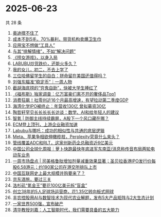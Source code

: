 # 2025-06-23

共 28 条

<!-- BEGIN 36KR -->
<!-- 最后更新时间 2025-06-23 07:11:56 +0800 -->
1. [奥迪撑不住了](https://36kr.com/p/3347021984996226)
1. [成本不到5毛，70%暴利，带货机构卖爆卫生巾](https://36kr.com/p/3345917871741828)
1. [应用宝不想做“工具人”](https://36kr.com/p/3346221619600009)
1. [与其“排解情绪”，不如“解决问题”](https://36kr.com/p/3309519897402884)
1. [《捞女游戏》，以身入局](https://36kr.com/p/3347100012960385)
1. [LABUBU炒货跌价，还能火多久？](https://36kr.com/p/3346913727404672)
1. [我的女儿，初二，不去上学了](https://36kr.com/p/3344538385040257)
1. [三位哈佛留学生的自白：拼命留在美国还值得吗？](https://36kr.com/p/3346896229407365)
1. [刘强东瞄准“稳定币”｜一周人物](https://36kr.com/p/3347163951815560)
1. [截胡海底捞的“穷鬼自助”，快被大学生捧红了](https://36kr.com/p/3345986697812616)
1. [《福布斯》独家调查：亿万富豪们离不开的奢侈品Top1](https://36kr.com/p/3346181048932992)
1. [消费狂飙！社零创近16个月最高增速，有望拉动第二季度GDP](https://36kr.com/p/3346105206102917)
1. [海湾化学IPO被终止：年营收130亿 曾拟募资30亿](https://36kr.com/p/3346388921064064)
1. [陶哲轩罕见长长长长长访谈：数学、AI和给年轻人的建议](https://36kr.com/p/3347181233118081)
1. [智氪 | 防御主线持续霸屏，A股下一个风口藏在哪？](https://36kr.com/p/3347403296430978)
1. [ECM登上顶刊，上游企业融资加速](https://36kr.com/p/3346904407579266)
1. [Labubu与哪吒：成功的相似性与共通的底层逻辑](https://36kr.com/p/3346291686759302)
1. [Meta、苹果争相欲伸橄榄枝，Perplexity究竟什么来头？](https://36kr.com/p/3346087657462403)
1. [管线覆盖ADC和RLT，这家创新药企总融资近6亿美元](https://36kr.com/p/3346904523577991)
1. [中国公司全球化周报｜萝卜快跑最快年底进军东南亚/消息称传音布局两轮电动车业务](https://36kr.com/p/3346093126163331)
1. [一周市场盘点 | 司美格鲁肽增加剂量减重效果显著；圣贝拉香港IPO发行价每股6.58港元；约190家公司在港交所排队上市](https://36kr.com/p/3345985985338241)
1. [中国互联网史上最大规模并购要来了？](https://36kr.com/p/3347375611779719)
1. [京东酒旅，要过三关](https://36kr.com/p/3346221444176513)
1. [洛杉矶“氪金王”要花100亿美元拆“盲盒”](https://36kr.com/p/3346076940868489)
1. [创立38年的5人足球场运营商，花1.35亿转向板式网球](https://36kr.com/p/3346254516132486)
1. [丰农控股用AI与数智技术为现代农业解题，发布5大产品矩阵与2大生态计划](https://36kr.com/p/3347050781088643)
1. [一家世界500强，宣布破产](https://36kr.com/p/3347015328602757)
1. [清华教授刘嘉：人工智能时代，我们需要具备的五大能力](https://36kr.com/p/3344433442620295)
<!-- END 36KR -->